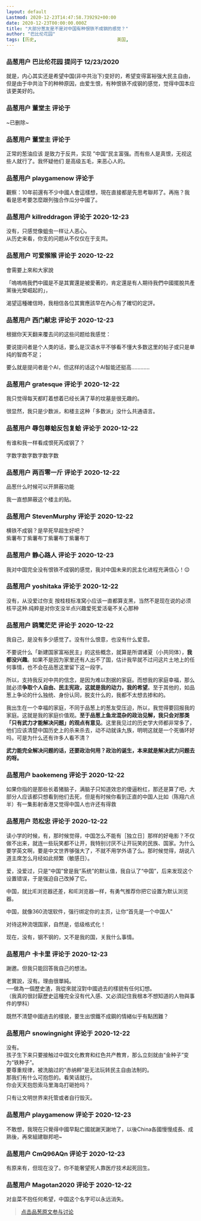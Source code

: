 ```yaml
---
layout: default
Lastmod: 2020-12-23T14:47:58.739292+00:00
date: 2020-12-23T00:00:00.000Z
title: "大部分葱友是不是对中国有种恨铁不成钢的感觉？"
author: "巴比伦花园"
tags: [历史,								美国,								中共,								中国,								中国人,								粉红]
---
```



### 品葱用户 **巴比伦花园** 提问于 12/23/2020
    
就是，内心其实还是希望中国(非中共治下)变好的，希望变得富裕强大民主自由，但是由于中共治下的种种原因，由爱生恨，有种恨铁不成钢的感觉，觉得中国本应该更美好的。
    
                

### 品葱用户 **董堂主** 评论于 
        
~已删除~
        
                

### 品葱用户 **董堂主** 评论于 
        
正常的葱油应该 是致力于反共，实现 ”中国“民主富强。而有些人是真恨，无视这些人就行了。我怀疑他们 是高级五毛，来恶心人的。
        
                

### 品葱用户 **playgamenow** 评论于 
        
觀察：10年前還有不少中國人會這樣想，現在直接都是先思考聯邦了。再拖？我看是思考要怎麼跟列強合作瓜分中國了。
        
                

### 品葱用户 **killreddragon** 评论于 2020-12-23
        
没有，只感觉像蛆虫一样让人恶心。  
从历史来看，你支的问题从不仅仅在于支共。
        
                

### 品葱用户 **可爱猴猴** 评论于 2020-12-22
        
會需要上來和大家說  
  
「嗚嗚嗚我們中國是不是其實還是被愛著的，肯定還是有人期待我們中國擺脫共產黨後光榮崛起的」，  
  
渴望這種確信時，我相信各位其實應該早在內心有了確切的定評。
        
                

### 品葱用户 **西门献忠** 评论于 2020-12-23
        
根据你天天翻来覆去问的这些问题给我感觉：  
  
要说提问者是个人类的话，要么是汉语水平不够看不懂大多数这里的帖子或只是单纯的智商不足；  
  
要么就是提问者是个AI，但这样的话这个AI智能还挺高…………
        
                

### 品葱用户 **gratesque** 评论于 2020-12-22
        
我只觉得每天都盯着想着已经长满了草的坟墓是很无趣的。  
  
很显然，我只是少数派，和楼主这种「多数派」没什么共通语言。
        
                

### 品葱用户 **辱包尊蛤反包复蛤** 评论于 2020-12-22
        
有谁和我一样看成恨死芮成钢了？  
  
字数字数字数字数字数
        
                

### 品葱用户 **两百零一斤** 评论于 2020-12-22
        
品葱什么时候可以开屏蔽功能  
  
我一直想屏蔽这个楼主的贴。
        
                

### 品葱用户 **StevenMurphy** 评论于 2020-12-22
        
横铁不成钢？是早死早超生好吧？  
紫薯布丁紫薯布丁紫薯布丁紫薯布丁
        
                

### 品葱用户 **静心路人** 评论于 2020-12-23
        
我对中国完全没有恨铁不成钢的感觉，我对中国未来的民主化进程充满信心！😌
        
                

### 品葱用户 **yoshitaka** 评论于 2020-12-22
        
没有，从没爱过你支 按桂枝标准窝小应该一直都算支黑，当然不是现在说的必须核平这种.纯粹是对你支没半点兴趣爱死爱活毫不关心那种
        
                

### 品葱用户 **鸥鹭茫茫** 评论于 2020-12-22
        
我自己，是没有多少感觉了。没有什么恨意，也没有什么爱意。  
  
不要说什么「新建国家富裕民主」的这些概念，就算是所谓诸夏（小共同体），**我都没兴趣**。如果不是因为家里还有人出不了国，估计我早就不过问这片土地上的任何事情，也不会在品葱这里留下这一段字。  
  
所以，支持我反对中共的信念，是因为难以割据的家庭。而想我的家庭幸福，那么就必须**争取个人自由、民主宪政，这就是我的动力，我的希望**。至于其他的，如品葱上争论的什么独统、身份认同，脱支什么的，我都不太想去掺和的。  
  
我出生在一个幸福的家庭，不同于品葱上的葱友受压迫，所以，我觉得要回报我的家庭。这就是我的家庭价值观。**至于品葱上鱼龙混杂的政治见解，我只会对那类「只有武力才能解决问题」的观点有意见**。这里我见过的历史学大师都非常多了，他们应该清楚中国历史上的杀来杀去，动不动就诛九族，明明这就是一个死循环好吗，可是为什么还有许多人看不清？  
  
**武力能完全解决问题的话，还要政治何用？政治的诞生，本来就是解决武力问题去的呀。**
        
                

### 品葱用户 **baokemeng** 评论于 2020-12-22
        
如果你指的是那些长着猪脑子，满脑子只知道效忠的傻逼粉红，那还是算了吧，大部分人应该都只想看到他们去死，但是有时候你看到正直的中国人比如（陈翔六点半）有一集影射香港又觉得中国人也许还有得救
        
                

### 品葱用户 **范松忠** 评论于 2020-12-22
        
读小学的时候，有，那时候觉得，中国怎么不能有［独立日］那样的好电影？不仅做不出来，就连一些玩笑都不让开，我特别讨厌不让开玩笑的民族、国家。为什么要学英文啊，要是中文世界够强大了，不就不用学外语了么。那时候觉得，胡说八道主席怎么月经如此频繁（敏感日）。  
  
爱，没爱过，只是“中国”曾是我“系统”的默认值，我自认了“中国”，后来发现这个设置错误，于是强迫自己改掉了它。  
  
中国，就比IE浏览器还差，和IE浏览器一样，有勇气推荐你把它设置为默认浏览器。  
  
中国，就像360流氓软件，强行绑定你的主页，让你“首先是一个中国人”  
  
对待这种流氓国家，自然是，低级格式化！  
  
现在，没有，钢不钢的，又不是我的国，关我什么事情。
        
                

### 品葱用户 **卡卡里** 评论于 2020-12-23
        
謝邀。但我只能回答我自己的想法。  
  
老實說，沒有。理由很單純。  
──做為一個歷史渣，我從來就沒對中國過去的樣貌有任何幻想。  
（我真的很討厭歷史這種完全沒有代入感、又必須記住我根本不想知道的人物與事件的學科）  
  
既然不清楚中國過去的樣貌，要生出恨鐵不成鋼的情緒似乎有點困難？
        
                

### 品葱用户 **snowingnight** 评论于 2020-12-22
        
没有。  
孩子生下来只要接触过中国文化教育和红色共产教育，那么立刻就由“金种子”变为“铁种子”。  
要尊重规律，被洗脑过的“赤纳粹”是无法玩转民主自由法制的。  
那我们有什么可抱怨的。看笑话就行。  
你会天天抱怨索马里海岛打砸抢吗？  
  
只有让文明世界来托管或者自行毁灭。
        
                

### 品葱用户 **playgamenow** 评论于 2020-12-23
        
不敢想，我現在只覺得中國早點亡國就謝天謝地了，以後China各國慢慢成長、成熟後，再來組建聯邦吧~
        
                

### 品葱用户 **CmQ96AQn** 评论于 2020-12-23
        
有原来有，但现在没了。你不能奢望死人靠医疗技术起死回生。
        
                

### 品葱用户 **Magotan2020** 评论于 2020-12-22
        
对韭菜不抱任何希望，中国这个名字可以永远消失。
        
                





> [点击品葱原文参与讨论](https://pincong.rocks/question/34854)

